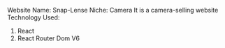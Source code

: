 Website Name: Snap-Lense
Niche: Camera
It is a camera-selling website
Technology Used: 
1. React
2. React Router Dom V6
